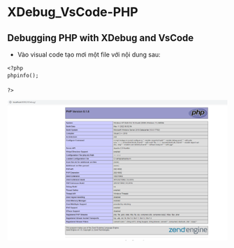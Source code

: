 # XDebug_VsCode-PHP
## Debugging PHP with XDebug and VsCode

- Vào visual code tạo mơi một file với nội dung sau:
```Dockerfile
<?php 
phpinfo();

?>
```
![Container](a.png)
